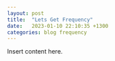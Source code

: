 ```yaml
---
layout: post
title:  "Lets Get Frequency"
date:   2023-01-10 22:10:35 +1300
categories: blog frequency
---
```

Insert content here.
